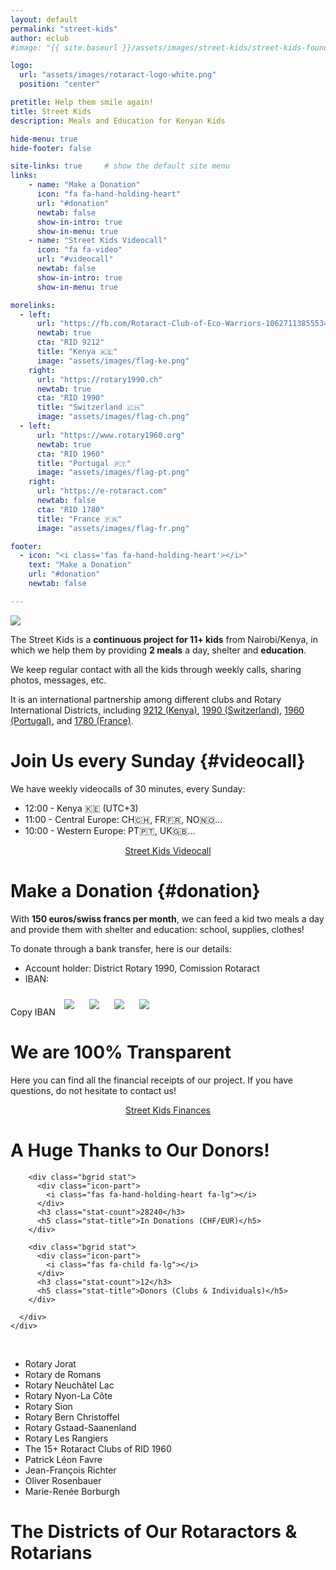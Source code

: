 ```yaml
---
layout: default
permalink: "street-kids"
author: eclub
#image: "{{ site.baseurl }}/assets/images/street-kids/street-kids-foundation.png"

logo:
  url: "assets/images/rotaract-logo-white.png"
  position: "center"

pretitle: Help them smile again!
title: Street Kids
description: Meals and Education for Kenyan Kids

hide-menu: true
hide-footer: false

site-links: true     # show the default site menu
links:
    - name: "Make a Donation"
      icon: "fa fa-hand-holding-heart"
      url: "#donation"
      newtab: false
      show-in-intro: true
      show-in-menu: true
    - name: "Street Kids Videocall"
      icon: "fa fa-video"
      url: "#videocall"
      newtab: false
      show-in-intro: true
      show-in-menu: true

morelinks:
  - left:
      url: "https://fb.com/Rotaract-Club-of-Eco-Warriors-106271138555346"
      newtab: true
      cta: "RID 9212"
      title: "Kenya 🇰🇪"
      image: "assets/images/flag-ke.png"
    right:
      url: "https://rotary1990.ch"
      newtab: true
      cta: "RID 1990"
      title: "Switzerland 🇨🇭"
      image: "assets/images/flag-ch.png"
  - left:
      url: "https://www.rotary1960.org"
      newtab: true
      cta: "RID 1960"
      title: "Portugal 🇵🇹"
      image: "assets/images/flag-pt.png"
    right:
      url: "https://e-rotaract.com"
      newtab: false
      cta: "RID 1780"
      title: "France 🇫🇷"
      image: "assets/images/flag-fr.png"

footer:
  - icon: "<i class='fas fa-hand-holding-heart'></i>"
    text: "Make a Donation"
    url: "#donation"
    newtab: false

---
```




![]({{site.baseurl}}/assets/images/street-kids/cover.png)

The Street Kids is a <b>continuous project for 11+ kids</b> from Nairobi/Kenya, in which we help them by providing <b>2 meals</b> a day, shelter and <b>education</b>.

We keep regular contact with all the kids through weekly calls, sharing photos, messages, etc.

It is an international partnership among different clubs and Rotary International Districts, including [9212 (Kenya)](https://fb.com/Rotaract-Club-of-Eco-Warriors-106271138555346), [1990 (Switzerland)](https://rotary1990.ch), [1960 (Portugal)](https://www.rotary1960.org), and [1780 (France)](https://e-rotaract.com).



# Join Us every Sunday {#videocall}

We have weekly videocalls of 30 minutes, every Sunday:
- 12:00 - Kenya 🇰🇪 (UTC+3)
- 11:00 - Central Europe: CH🇨🇭, FR🇫🇷, NO🇳🇴...
- 10:00 - Western Europe: PT🇵🇹, UK🇬🇧...

<p style="text-align: center;">
  <a href="{{site.baseurl}}/street-kids/call" target="_blank" class="button">
    <i class="fa fa-video fa-lg"></i> Street Kids Videocall
  </a>
</p>



# Make a Donation {#donation}

With <b>150 euros/swiss francs per month</b>, we can feed a kid two meals a day and provide them with shelter and education: school, supplies, clothes!

<!--
<p style="text-align: center;">
  <a href="https://donorbox.org/street-kids-rotaract?default_interval=o" target="_blank" class="button button-primary">
    <i class="fas fa-hand-holding-heart fa-lg"></i> Donate to Street Kids
  </a>
</p>
-->

To donate through a bank transfer, here is our details:
- Account holder: District Rotary 1990, Comission Rotaract
- IBAN:

<input id="iban" value="CH30 8080 8003 8478 5531 6" type="text" style="position: fixed; bottom: 0; right: 0; opacity: 0; transform: scale(0);" />
<a onclick="copyEvent('iban')" class="button">
  <i class="fa fa-copy fa-lg"></i> Copy IBAN
</a>
<script>
  document.write(document.getElementById('iban').value)
</script>

<script>
function copyEvent(id) {
  $("#"+id).select();
  document.execCommand("copy");
}
</script>

<style>
  img.half {
    max-width: 49% !important;
    padding: 10px;
  }

  @media only screen and (max-width:768px) {
    img.half {
      max-width: 100% !important;
    }
  }
</style>

<img class="half" src="{{site.baseurl}}/assets/images/street-kids/pack-1.png">
<img class="half" src="{{site.baseurl}}/assets/images/street-kids/pack-2.png">
<img class="half" src="{{site.baseurl}}/assets/images/street-kids/pack-3.png">
<img class="half" src="{{site.baseurl}}/assets/images/street-kids/pack-4.png">



# We are 100% Transparent

Here you can find all the financial receipts of our project. If you have questions, do not hesitate to contact us!

<p style="text-align: center;">
  <a href="https://www.dropbox.com/sh/iw2gokqs1dj3cig/AAAv_yq9HUx46d1n5YmXcKbha?dl=0" target="_blank" class="button button-success">
    <i class="fab fa-dropbox fa-lg"></i> Street Kids Finances
  </a>
</p>



# A Huge Thanks to Our Donors!

<section id="stats">
  <div class="row">
    <div class="col-twelve">
      <div class="block-1-2 block-tab-1-2 block-mob-full stats-list">

        <div class="bgrid stat">
          <div class="icon-part">
            <i class="fas fa-hand-holding-heart fa-lg"></i>
          </div>
          <h3 class="stat-count">28240</h3>
          <h5 class="stat-title">In Donations (CHF/EUR)</h5>
        </div>

        <div class="bgrid stat">
          <div class="icon-part">
            <i class="fas fa-child fa-lg"></i>
          </div>
          <h3 class="stat-count">12</h3>
          <h5 class="stat-title">Donors (Clubs & Individuals)</h5>
        </div>

      </div>
    </div>
  </div>
</section>

<br>

- Rotary Jorat <a href="https://jorat.rotary1990.ch/fr" target="_blank"><i class="fas fa-external-link-alt fa-xs"></i></a>
- Rotary de Romans <a href="https://rotaryromans.com" target="_blank"><i class="fas fa-external-link-alt fa-xs"></i></a>
- Rotary Neuchâtel Lac <a href="https://neuchatel-lac.rotary1990.ch/fr" target="_blank"><i class="fas fa-external-link-alt fa-xs"></i></a>
- Rotary Nyon-La Côte <a href="https://nyon-la-cote.rotary1990.ch/fr" target="_blank"><i class="fas fa-external-link-alt fa-xs"></i></a>
- Rotary Sion <a href="https://sion.rotary1990.ch/fr" target="_blank"><i class="fas fa-external-link-alt fa-xs"></i></a>
- Rotary Bern Christoffel <a href="https://bern-christoffel.rotary1990.ch/fr" target="_blank"><i class="fas fa-external-link-alt fa-xs"></i></a>
- Rotary Gstaad-Saanenland <a href="https://gstaad-saanenland.rotary1990.ch/fr" target="_blank"><i class="fas fa-external-link-alt fa-xs"></i></a>
- Rotary Les Rangiers <a href="https://les-rangiers.rotary1990.ch/fr" target="_blank"><i class="fas fa-external-link-alt fa-xs"></i></a>
- The 15+ Rotaract Clubs of RID 1960 <a href="https://www.rotaract1960.org/clubes-rtc" target="_blank"><i class="fas fa-external-link-alt fa-xs"></i></a>
- Patrick Léon Favre
- Jean-François Richter
- Oliver Rosenbauer
- Marie-Renée Borburgh



# The Districts of Our Rotaractors & Rotarians

